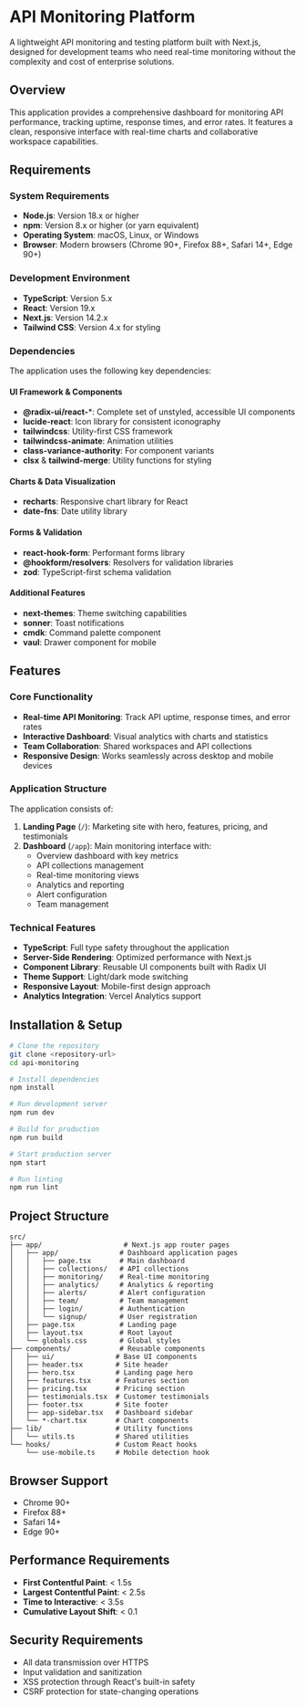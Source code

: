 # API Monitoring Platform

A lightweight API monitoring and testing platform built with Next.js, designed for development teams who need real-time monitoring without the complexity and cost of enterprise solutions.

## Overview

This application provides a comprehensive dashboard for monitoring API performance, tracking uptime, response times, and error rates. It features a clean, responsive interface with real-time charts and collaborative workspace capabilities.

## Requirements

### System Requirements

- **Node.js**: Version 18.x or higher
- **npm**: Version 8.x or higher (or yarn equivalent)
- **Operating System**: macOS, Linux, or Windows
- **Browser**: Modern browsers (Chrome 90+, Firefox 88+, Safari 14+, Edge 90+)

### Development Environment

- **TypeScript**: Version 5.x
- **React**: Version 19.x
- **Next.js**: Version 14.2.x
- **Tailwind CSS**: Version 4.x for styling

### Dependencies

The application uses the following key dependencies:

#### UI Framework & Components
- **@radix-ui/react-***: Complete set of unstyled, accessible UI components
- **lucide-react**: Icon library for consistent iconography
- **tailwindcss**: Utility-first CSS framework
- **tailwindcss-animate**: Animation utilities
- **class-variance-authority**: For component variants
- **clsx** & **tailwind-merge**: Utility functions for styling

#### Charts & Data Visualization
- **recharts**: Responsive chart library for React
- **date-fns**: Date utility library

#### Forms & Validation
- **react-hook-form**: Performant forms library
- **@hookform/resolvers**: Resolvers for validation libraries
- **zod**: TypeScript-first schema validation

#### Additional Features
- **next-themes**: Theme switching capabilities
- **sonner**: Toast notifications
- **cmdk**: Command palette component
- **vaul**: Drawer component for mobile

## Features

### Core Functionality

- **Real-time API Monitoring**: Track API uptime, response times, and error rates
- **Interactive Dashboard**: Visual analytics with charts and statistics
- **Team Collaboration**: Shared workspaces and API collections
- **Responsive Design**: Works seamlessly across desktop and mobile devices

### Application Structure

The application consists of:

1. **Landing Page** (`/`): Marketing site with hero, features, pricing, and testimonials
2. **Dashboard** (`/app`): Main monitoring interface with:
   - Overview dashboard with key metrics
   - API collections management
   - Real-time monitoring views
   - Analytics and reporting
   - Alert configuration
   - Team management

### Technical Features

- **TypeScript**: Full type safety throughout the application
- **Server-Side Rendering**: Optimized performance with Next.js
- **Component Library**: Reusable UI components built with Radix UI
- **Theme Support**: Light/dark mode switching
- **Responsive Layout**: Mobile-first design approach
- **Analytics Integration**: Vercel Analytics support

## Installation & Setup

```bash
# Clone the repository
git clone <repository-url>
cd api-monitoring

# Install dependencies
npm install

# Run development server
npm run dev

# Build for production
npm run build

# Start production server
npm start

# Run linting
npm run lint
```

## Project Structure

```
src/
├── app/                    # Next.js app router pages
│   ├── app/               # Dashboard application pages
│   │   ├── page.tsx       # Main dashboard
│   │   ├── collections/   # API collections
│   │   ├── monitoring/    # Real-time monitoring
│   │   ├── analytics/     # Analytics & reporting
│   │   ├── alerts/        # Alert configuration
│   │   ├── team/          # Team management
│   │   ├── login/         # Authentication
│   │   └── signup/        # User registration
│   ├── page.tsx           # Landing page
│   ├── layout.tsx         # Root layout
│   └── globals.css        # Global styles
├── components/            # Reusable components
│   ├── ui/               # Base UI components
│   ├── header.tsx        # Site header
│   ├── hero.tsx          # Landing page hero
│   ├── features.tsx      # Features section
│   ├── pricing.tsx       # Pricing section
│   ├── testimonials.tsx  # Customer testimonials
│   ├── footer.tsx        # Site footer
│   ├── app-sidebar.tsx   # Dashboard sidebar
│   └── *-chart.tsx       # Chart components
├── lib/                  # Utility functions
│   └── utils.ts          # Shared utilities
└── hooks/                # Custom React hooks
    └── use-mobile.ts     # Mobile detection hook
```

## Browser Support

- Chrome 90+
- Firefox 88+
- Safari 14+
- Edge 90+

## Performance Requirements

- **First Contentful Paint**: < 1.5s
- **Largest Contentful Paint**: < 2.5s
- **Time to Interactive**: < 3.5s
- **Cumulative Layout Shift**: < 0.1

## Security Requirements

- All data transmission over HTTPS
- Input validation and sanitization
- XSS protection through React's built-in safety
- CSRF protection for state-changing operations
